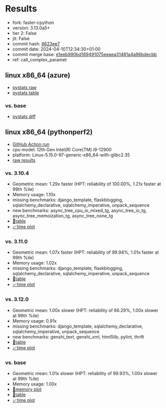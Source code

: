 # Results

- fork: faster-cpython
- version: 3.13.0a5+
- tier 2: False
- jit: False
- commit hash: [8623ee7](https://github.com/faster%2dcpython/cpython/commit/8623ee7)
- commit date: 2024-04-10T12:34:30+01:00
- commit merge base: [e1eeb990bd169491075eeaea31481a4a96bdecbb](https://github.com/faster%2dcpython/cpython/commit/e1eeb990bd169491075eeaea31481a4a96bdecbb)
- ref: call_complex_paramet

## linux x86_64 (azure)

- [pystats raw](bm-20240410-azure-x86_64-faster%252dcpython-call_complex_paramet-3.13.0a5%2B-8623ee7-pystats.json)
- [pystats table](bm-20240410-azure-x86_64-faster%252dcpython-call_complex_paramet-3.13.0a5%2B-8623ee7-pystats.md)

### vs. base

- [pystats diff](bm-20240410-azure-x86_64-faster%252dcpython-call_complex_paramet-3.13.0a5%2B-8623ee7-pystats-vs-base.md)

## linux x86_64 (pythonperf2)

- [GitHub Action run](https://github.com/faster-cpython/benchmarking/actions/runs/8630568784)
- cpu model: 12th Gen Intel(R) Core(TM) i9-12900
- platform: Linux-5.15.0-97-generic-x86_64-with-glibc2.35
- [raw results](bm-20240410-pythonperf2-x86_64-faster%252dcpython-call_complex_paramet-3.13.0a5%2B-8623ee7.json)

### vs. 3.10.4

- Geometric mean: 1.29x faster (HPT: reliability of 100.00%, 1.21x faster at 99th %ile)
- Memory usage: 1.10x
- missing benchmarks: django_template, flaskblogging, sqlalchemy_declarative, sqlalchemy_imperative, unpack_sequence
- new benchmarks: async_tree_cpu_io_mixed_tg, async_tree_io_tg, async_tree_memoization_tg, async_tree_none_tg
- [📄table](bm-20240410-pythonperf2-x86_64-faster%252dcpython-call_complex_paramet-3.13.0a5%2B-8623ee7-vs-3.10.4.md)
- [📈time plot](bm-20240410-pythonperf2-x86_64-faster%252dcpython-call_complex_paramet-3.13.0a5%2B-8623ee7-vs-3.10.4.png)

### vs. 3.11.0

- Geometric mean: 1.07x faster (HPT: reliability of 99.94%, 1.01x faster at 99th %ile)
- Memory usage: 1.02x
- missing benchmarks: django_template, flaskblogging, sqlalchemy_declarative, sqlalchemy_imperative, unpack_sequence
- [📄table](bm-20240410-pythonperf2-x86_64-faster%252dcpython-call_complex_paramet-3.13.0a5%2B-8623ee7-vs-3.11.0.md)
- [📈time plot](bm-20240410-pythonperf2-x86_64-faster%252dcpython-call_complex_paramet-3.13.0a5%2B-8623ee7-vs-3.11.0.png)

### vs. 3.12.0

- Geometric mean: 1.00x slower (HPT: reliability of 66.29%, 1.00x slower at 99th %ile)
- Memory usage: 0.91x
- missing benchmarks: django_template, sqlalchemy_declarative, sqlalchemy_imperative, unpack_sequence
- new benchmarks: genshi_text, genshi_xml, html5lib, pylint, thrift
- [📄table](bm-20240410-pythonperf2-x86_64-faster%252dcpython-call_complex_paramet-3.13.0a5%2B-8623ee7-vs-3.12.0.md)
- [📈time plot](bm-20240410-pythonperf2-x86_64-faster%252dcpython-call_complex_paramet-3.13.0a5%2B-8623ee7-vs-3.12.0.png)

### vs. base

- Geometric mean: 1.01x slower (HPT: reliability of 99.93%, 1.00x slower at 99th %ile)
- Memory usage: 1.00x
- [🧠memory plot](bm-20240410-pythonperf2-x86_64-faster%252dcpython-call_complex_paramet-3.13.0a5%2B-8623ee7-vs-base-mem.png)
- [📄table](bm-20240410-pythonperf2-x86_64-faster%252dcpython-call_complex_paramet-3.13.0a5%2B-8623ee7-vs-base.md)
- [📈time plot](bm-20240410-pythonperf2-x86_64-faster%252dcpython-call_complex_paramet-3.13.0a5%2B-8623ee7-vs-base.png)

